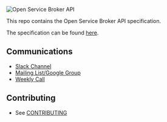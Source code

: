 ![Open Service Broker API](https://www.openservicebrokerapi.org/wp-content/uploads/2016/12/osbapi_logo_concept3_wtm.png)

This repo contains the Open Service Broker API specification.

The specification can be found [here](_spec.md).

## Communications

- [Slack Channel](http://slack.openservicebrokerapi.org)
- [Mailing List/Google Group](https://groups.google.com/forum/#!forum/open-service-broker-api)
- [Weekly Call](https://github.com/openservicebrokerapi/servicebroker/wiki/Weekly-Call)

## Contributing

- See [CONTRIBUTING](CONTRIBUTING.md)
